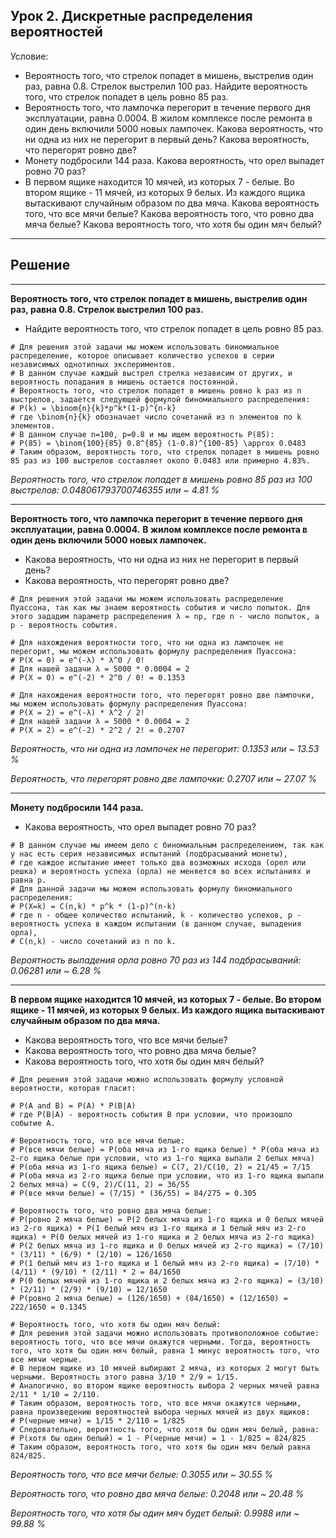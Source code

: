 ## Урок 2. Дискретные распределения вероятностей

Условие:

- Вероятность того, что стрелок попадет в мишень, выстрелив один раз, равна 0.8. Стрелок выстрелил 100 раз. Найдите вероятность того, что стрелок попадет в цель ровно 85 раз.
- Вероятность того, что лампочка перегорит в течение первого дня эксплуатации, равна 0.0004. В жилом комплексе после ремонта в один день включили 5000 новых лампочек. Какова вероятность, что ни одна из них не перегорит в первый день? Какова вероятность, что перегорят ровно две?
- Монету подбросили 144 раза. Какова вероятность, что орел выпадет ровно 70 раз?
- В первом ящике находится 10 мячей, из которых 7 - белые. Во втором ящике - 11 мячей, из которых 9 белых. Из каждого ящика вытаскивают случайным образом по два мяча. Какова вероятность того, что все мячи белые? Какова вероятность того, что ровно два мяча белые? Какова вероятность того, что хотя бы один мяч белый?

---

## Решение

---
**Вероятность того, что стрелок попадет в мишень, выстрелив один раз, равна 0.8. Стрелок выстрелил 100 раз.** 
- Найдите вероятность того, что стрелок попадет в цель ровно 85 раз.
```
# Для решения этой задачи мы можем использовать биномиальное распределение, которое описывает количество успехов в серии независимых однотипных экспериментов.
# В данном случае каждый выстрел стрелка независим от других, и вероятность попадания в мишень остается постоянной.
# Вероятность того, что стрелок попадет в мишень ровно k раз из n выстрелов, задается следующей формулой биномиального распределения:
# P(k) = \binom{n}{k}*p^k*(1-p)^{n-k}
# где \binom{n}{k} обозначает число сочетаний из n элементов по k элементов.
# В данном случае n=100, p=0.8 и мы ищем вероятность P(85):
# P(85) = \binom{100}{85} 0.8^{85} (1-0.8)^{100-85} \approx 0.0483
# Таким образом, вероятность того, что стрелок попадет в мишень ровно 85 раз из 100 выстрелов составляет около 0.0483 или примерно 4.83%.
```
_Вероятность того, что стрелок попадет в мишень ровно 85 раз из 100 выстрелов: 0.048061793700746355 или ~ 4.81 %_

---

**Вероятность того, что лампочка перегорит в течение первого дня эксплуатации, равна 0.0004.**
**В жилом комплексе после ремонта в один день включили 5000 новых лампочек.**

- Какова вероятность, что ни одна из них не перегорит в первый день?
- Какова вероятность, что перегорят ровно две?
```
# Для решения этой задачи мы можем использовать распределение Пуассона, так как мы знаем вероятность события и число попыток. Для этого зададим параметр распределения λ = np, где n - число попыток, а p - вероятность события.

# Для нахождения вероятности того, что ни одна из лампочек не перегорит, мы можем использовать формулу распределения Пуассона:
# P(X = 0) = e^(-λ) * λ^0 / 0!
# Для нашей задачи λ = 5000 * 0.0004 = 2
# P(X = 0) = e^(-2) * 2^0 / 0! = 0.1353

# Для нахождения вероятности того, что перегорят ровно две лампочки, мы можем использовать формулу распределения Пуассона:
# P(X = 2) = e^(-λ) * λ^2 / 2!
# Для нашей задачи λ = 5000 * 0.0004 = 2
# P(X = 2) = e^(-2) * 2^2 / 2! = 0.2707
```
_Вероятность, что ни одна из лампочек не перегорит: 0.1353 или ~ 13.53 %_

_Вероятность, что перегорят ровно две лампочки: 0.2707 или ~ 27.07 %_

---

**Монету подбросили 144 раза.** 

- Какова вероятность, что орел выпадет ровно 70 раз?
```
# В данном случае мы имеем дело с биномиальным распределением, так как у нас есть серия независимых испытаний (подбрасываний монеты), 
# где каждое испытание имеет только два возможных исхода (орел или решка) и вероятность успеха (орла) не меняется во всех испытаниях и равна p.
# Для данной задачи мы можем использовать формулу биномиального распределения:
# P(X=k) = C(n,k) * p^k * (1-p)^(n-k)
# где n - общее количество испытаний, k - количество успехов, p - вероятность успеха в каждом испытании (в данном случае, выпадения орла), 
# C(n,k) - число сочетаний из n по k.
```
_Вероятность выпадения орла ровно 70 раз из 144 подбрасываний: 0.06281 или ~ 6.28 %_

---

**В первом ящике находится 10 мячей, из которых 7 - белые. Во втором ящике - 11 мячей, из которых 9 белых. Из каждого ящика вытаскивают случайным образом по два мяча.** 
- Какова вероятность того, что все мячи белые? 
- Какова вероятность того, что ровно два мяча белые? 
- Какова вероятность того, что хотя бы один мяч белый?
```
# Для решения этой задачи можно использовать формулу условной вероятности, которая гласит:

# P(A and B) = P(A) * P(B|A)
# где P(B|A) - вероятность события B при условии, что произошло событие A.

# Вероятность того, что все мячи белые:
# P(все мячи белые) = P(оба мяча из 1-го ящика белые) * P(оба мяча из 2-го ящика белые при условии, что из 1-го ящика выпали 2 белых мяча)
# P(оба мяча из 1-го ящика белые) = C(7, 2)/C(10, 2) = 21/45 = 7/15
# P(оба мяча из 2-го ящика белые при условии, что из 1-го ящика выпали 2 белых мяча) = C(9, 2)/C(11, 2) = 36/55
# P(все мячи белые) = (7/15) * (36/55) = 84/275 = 0.305

# Вероятность того, что ровно два мяча белые:
# P(ровно 2 мяча белые) = P(2 белых мяча из 1-го ящика и 0 белых мячей из 2-го ящика) + P(1 белый мяч из 1-го ящика и 1 белый мяч из 2-го ящика) + P(0 белых мячей из 1-го ящика и 2 белых мяча из 2-го ящика)
# P(2 белых мяча из 1-го ящика и 0 белых мячей из 2-го ящика) = (7/10) * (3/11) * (6/9) * (2/10) = 126/1650
# P(1 белый мяч из 1-го ящика и 1 белый мяч из 2-го ящика) = (7/10) * (4/11) * (9/10) * (2/11) * 2 = 84/1650
# P(0 белых мячей из 1-го ящика и 2 белых мяча из 2-го ящика) = (3/10) * (2/11) * (2/9) * (9/10) = 12/1650
# P(ровно 2 мяча белые) = (126/1650) + (84/1650) + (12/1650) = 222/1650 = 0.1345

# Вероятность того, что хотя бы один мяч белый:
# Для решения этой задачи можно использовать противоположное событие: вероятность того, что все мячи окажутся черными. Тогда, вероятность того, что хотя бы один мяч белый, равна 1 минус вероятность того, что все мячи черные.
# В первом ящике из 10 мячей выбирают 2 мяча, из которых 2 могут быть черными. Вероятность этого равна 3/10 * 2/9 = 1/15.
# Аналогично, во втором ящике вероятность выбора 2 черных мячей равна 2/11 * 1/10 = 2/110.
# Таким образом, вероятность того, что все мячи окажутся черными, равна произведению вероятностей выбора черных мячей из двух ящиков:
# P(черные мячи) = 1/15 * 2/110 = 1/825
# Следовательно, вероятность того, что хотя бы один мяч белый, равна:
# P(хотя бы один белый) = 1 - P(черные мячи) = 1 - 1/825 = 824/825
# Таким образом, вероятность того, что хотя бы один мяч белый равна 824/825.
```
_Вероятность того, что все мячи белые: 0.3055 или ~ 30.55 %_

_Вероятность того, что ровно два мяча белые: 0.2048 или ~ 20.48 %_

_Вероятность того, что хотя бы один мяч будет белый: 0.9988 или ~ 99.88 %_